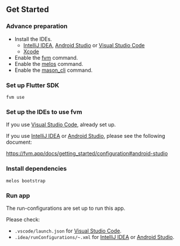## Get Started

### Advance preparation

- Install the IDEs.
    - [IntelliJ IDEA], [Android Studio] or [Visual Studio Code]
    - [Xcode]
- Enable the [fvm] command.
- Enable the [melos] command.
- Enable the [mason_cli] command.

### Set up Flutter SDK

```shell
fvm use
```

### Set up the IDEs to use fvm

If you use [Visual Studio Code], already set up.

If you use [IntelliJ IDEA] or [Android Studio], please see the following document:

https://fvm.app/docs/getting_started/configuration#android-studio

### Install dependencies

```shell
melos bootstrap
```

### Run app

The run-configurations are set up to run this app.

Please check:

- `.vscode/launch.json` for [Visual Studio Code].
- `.idea/runConfigurations/~.xml` for [IntelliJ IDEA] or [Android Studio].


<!-- Links -->

[IntelliJ IDEA]: https://www.jetbrains.com/idea/

[Android Studio]: https://developer.android.com/studio

[Visual Studio Code]: https://code.visualstudio.com/

[Xcode]: https://developer.apple.com/xcode/

[fvm]: https://fvm.app/

[melos]: https://melos.invertase.dev/

[mason_cli]: https://pub.dev/packages/mason_cli

